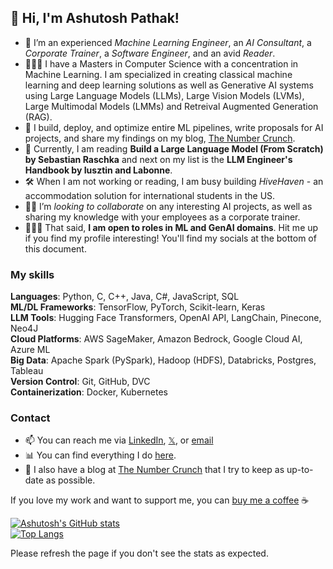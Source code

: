 ## 👋 Hi, I'm Ashutosh Pathak!
- 👀 I’m an experienced *Machine Learning Engineer*, an *AI Consultant*, a *Corporate Trainer*, a *Software Engineer*, and an avid *Reader*.
- 👨🏽‍🎓 I have a Masters in Computer Science with a concentration in Machine Learning. I am specialized in creating classical machine learning and deep learning solutions as well as Generative AI systems using Large Language Models (LLMs), Large Vision Models (LVMs), Large Multimodal Models (LMMs) and Retreival Augmented Generation (RAG).
- 🌱 I build, deploy, and optimize entire ML pipelines, write proposals for AI projects, and share my findings on my blog, [The Number Crunch](https://thenumbercrunch.com/).
- 📖 Currently, I am reading **Build a Large Language Model (From Scratch) by Sebastian Raschka** and next on my list is the **LLM Engineer's Handbook by Iusztin and Labonne**.
- 🛠️ When I am not working or reading, I am busy building *HiveHaven* - an accommodation solution for international students in the US.
- 🤝🏽 I’m  *looking to collaborate* on any interesting AI projects, as well as sharing my knowledge with your employees as a corporate trainer.
- 👨🏽‍💻 That said, **I am open to roles in ML and GenAI domains**. Hit me up if you find my profile interesting! You'll find my socials at the bottom of this document.

### My skills

**Languages**: Python, C, C++, Java, C#, JavaScript, SQL  
**ML/DL Frameworks**: TensorFlow, PyTorch, Scikit-learn, Keras  
**LLM Tools**: Hugging Face Transformers, OpenAI API, LangChain, Pinecone, Neo4J   
**Cloud Platforms**: AWS SageMaker, Amazon Bedrock, Google Cloud AI, Azure ML   
**Big Data**: Apache Spark (PySpark), Hadoop (HDFS), Databricks, Postgres, Tableau   
**Version Control**: Git, GitHub, DVC   
**Containerization**: Docker, Kubernetes

### Contact
- 📫 You can reach me via [LinkedIn](https://www.linkedin.com/in/pathak-ash/), [𝕏](https://twitter.com/4shutoshPathak), or [email](mailto:ashutoshpathak@thenumbercrunch.com)
- 📊 You can find everything I do [here](beacons.ai/ashutosh_pathak).
- 📝 I also have a blog at [The Number Crunch](https://thenumbercrunch.com/) that I try to keep as up-to-date as possible.

If you love my work and want to support me, you can [buy me a coffee](https://www.buymeacoffee.com/ashutosh_pathak) ☕️

[![Ashutosh's GitHub stats](https://github-readme-stats.vercel.app/api?username=pathak-ashutosh&show_icons=true&theme=transparent)](https://github.com/anuraghazra/github-readme-stats)  
[![Top Langs](https://github-readme-stats.vercel.app/api/top-langs/?username=pathak-ashutosh&layout=compact&theme=transparent)](https://github.com/anuraghazra/github-readme-stats)  

Please refresh the page if you don't see the stats as expected.  

<!---
pathak-ashutosh/pathak-ashutosh is a ✨ special ✨ repository because its `README.md` (this file) appears on your GitHub profile.
You can click the Preview link to take a look at your changes.
--->
